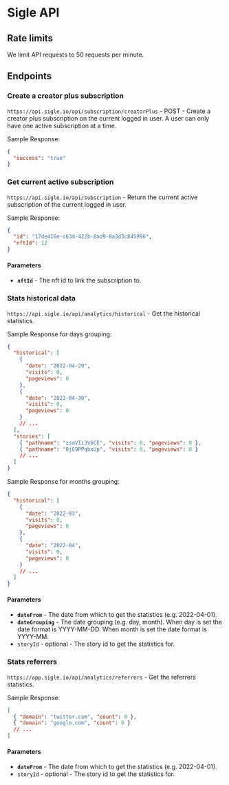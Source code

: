 # Sigle API

## Rate limits

We limit API requests to 50 requests per minute.

## Endpoints

### Create a creator plus subscription

`https://api.sigle.io/api/subscription/creatorPlus` - POST - Create a creator plus subscription on the current logged in user. A user can only have one active subscription at a time.

Sample Response:

```json
{
  "success": "true"
}
```

### Get current active subscription

`https://api.sigle.io/api/subscription` - Return the current active subscription of the current logged in user.

Sample Response:

```json
{
  "id": "17de416e-c63d-422b-8ad9-8a3d3c845996",
  "nftId": 12
}
```

#### Parameters

- **`nftId`** - The nft id to link the subscription to.

### Stats historical data

`https://api.sigle.io/api/analytics/historical` - Get the historical statistics.

Sample Response for days grouping:

```json
{
  "historical": [
    {
      "date": "2022-04-29",
      "visits": 0,
      "pageviews": 0
    },
    {
      "date": "2022-04-30",
      "visits": 0,
      "pageviews": 0
    }
    // ...
  ],
  "stories": [
    { "pathname": "zsoVIi3V6CE", "visits": 0, "pageviews": 0 },
    { "pathname": "0jE9PPqbxUp", "visits": 0, "pageviews": 0 }
    // ...
  ]
}
```

Sample Response for months grouping:

```json
{
  "historical": [
    {
      "date": "2022-03",
      "visits": 0,
      "pageviews": 0
    },
    {
      "date": "2022-04",
      "visits": 0,
      "pageviews": 0
    }
    // ...
  ]
}
```

#### Parameters

- **`dateFrom`** - The date from which to get the statistics (e.g. 2022-04-01).
- **`dateGrouping`** - The date grouping (e.g. day, month). When day is set the date format is YYYY-MM-DD. When month is set the date format is YYYY-MM.
- `storyId` - optional - The story id to get the statistics for.

### Stats referrers

`https://app.sigle.io/api/analytics/referrers` - Get the referrers statistics.

Sample Response:

```json
[
  { "domain": "twitter.com", "count": 0 },
  { "domain": "google.com", "count": 0 }
  // ...
]
```

#### Parameters

- **`dateFrom`** - The date from which to get the statistics (e.g. 2022-04-01).
- `storyId` - optional - The story id to get the statistics for.
